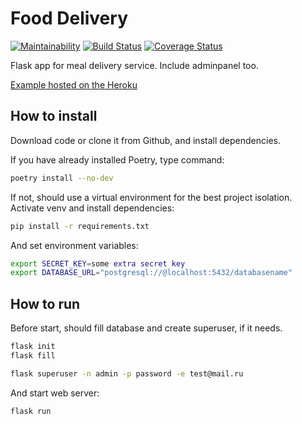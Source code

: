 # Food Delivery

[![Maintainability](https://api.codeclimate.com/v1/badges/8de202229b49d8404911/maintainability)](https://codeclimate.com/github/alpden550/food-delivery/maintainability) [![Build Status](https://travis-ci.org/alpden550/food-delivery.svg?branch=master)](https://travis-ci.org/alpden550/food-delivery) [![Coverage Status](https://coveralls.io/repos/github/alpden550/food-delivery/badge.svg)](https://coveralls.io/github/alpden550/food-delivery)

Flask app for meal delivery service. Include adminpanel too.

[Example hosted on the Heroku](https://stepik-food-delivery.herokuapp.com)

## How to install

Download code or clone it from Github, and install dependencies.

If you have already installed Poetry, type command:

```bash
poetry install --no-dev
```

If not, should use a virtual environment for the best project isolation. Activate venv and install dependencies:

```bash
pip install -r requirements.txt
```

And set environment variables:

```bash
export SECRET_KEY=some extra secret key
export DATABASE_URL="postgresql://@localhost:5432/databasename"
```

## How to run

Before start, should fill database and create superuser, if it needs.

```bash
flask init
flask fill
```

```bash
flask superuser -n admin -p password -e test@mail.ru
```

And start web server:

```bash
flask run
```
